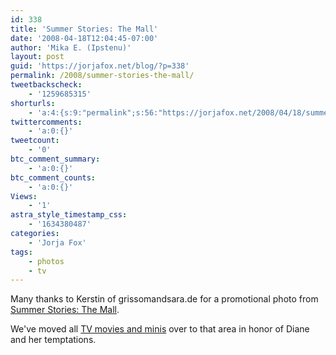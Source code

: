 ```yaml
---
id: 338
title: 'Summer Stories: The Mall'
date: '2008-04-18T12:04:45-07:00'
author: 'Mika E. (Ipstenu)'
layout: post
guid: 'https://jorjafox.net/blog/?p=338'
permalink: /2008/summer-stories-the-mall/
tweetbackscheck:
    - '1259685315'
shorturls:
    - 'a:4:{s:9:"permalink";s:56:"https://jorjafox.net/2008/04/18/summer-stories-the-mall/";s:7:"tinyurl";s:25:"http://tinyurl.com/nakzwa";s:4:"isgd";s:18:"http://is.gd/53dex";s:5:"bitly";s:20:"http://bit.ly/6YtTHk";}'
twittercomments:
    - 'a:0:{}'
tweetcount:
    - '0'
btc_comment_summary:
    - 'a:0:{}'
btc_comment_counts:
    - 'a:0:{}'
Views:
    - '1'
astra_style_timestamp_css:
    - '1634380487'
categories:
    - 'Jorja Fox'
tags:
    - photos
    - tv
---
```


Many thanks to Kerstin of grissomandsara.de for a promotional photo from <a href="https://jorjafox.net/gallery/tv/movies/summerstories/">Summer Stories: The Mall</a>.

We've moved all <a href="https://jorjafox.net/gallery/tv/movies/">TV movies and minis</a> over to that area in honor of Diane and her temptations.